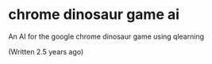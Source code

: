 # chrome dinosaur game ai

An AI for the google chrome dinosaur game using qlearning

(Written 2.5 years ago)